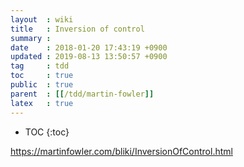 ```yaml
---
layout  : wiki 
title   : Inversion of control
summary :
date    : 2018-01-20 17:43:19 +0900
updated : 2019-08-13 13:50:57 +0900
tag     : tdd
toc     : true
public  : true
parent  : [[/tdd/martin-fowler]]
latex   : true
---
```

* TOC
{:toc}

https://martinfowler.com/bliki/InversionOfControl.html
